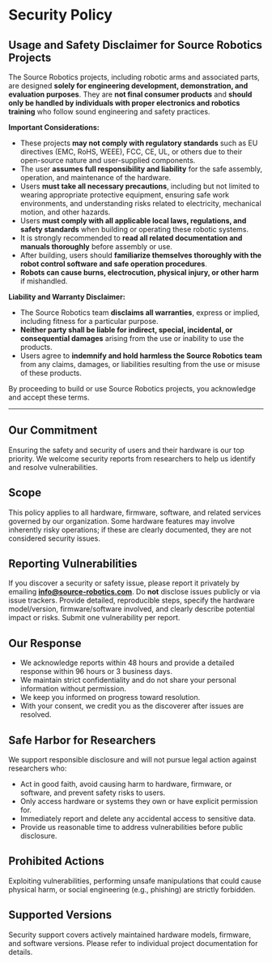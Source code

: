 # Security Policy
## Usage and Safety Disclaimer for Source Robotics Projects

The Source Robotics projects, including robotic arms and associated parts, are designed **solely for engineering development, demonstration, and evaluation purposes**. They are **not final consumer products** and **should only be handled by individuals with proper electronics and robotics training** who follow sound engineering and safety practices.

**Important Considerations:**

- These projects **may not comply with regulatory standards** such as EU directives (EMC, RoHS, WEEE), FCC, CE, UL, or others due to their open-source nature and user-supplied components.
- The user **assumes full responsibility and liability** for the safe assembly, operation, and maintenance of the hardware.
- Users **must take all necessary precautions**, including but not limited to wearing appropriate protective equipment, ensuring safe work environments, and understanding risks related to electricity, mechanical motion, and other hazards.
- Users **must comply with all applicable local laws, regulations, and safety standards** when building or operating these robotic systems.
- It is strongly recommended to **read all related documentation and manuals thoroughly** before assembly or use.
- After building, users should **familiarize themselves thoroughly with the robot control software and safe operation procedures**.
- **Robots can cause burns, electrocution, physical injury, or other harm** if mishandled.

**Liability and Warranty Disclaimer:**

- The Source Robotics team **disclaims all warranties**, express or implied, including fitness for a particular purpose.
- **Neither party shall be liable for indirect, special, incidental, or consequential damages** arising from the use or inability to use the products.
- Users agree to **indemnify and hold harmless the Source Robotics team** from any claims, damages, or liabilities resulting from the use or misuse of these products.

By proceeding to build or use Source Robotics projects, you acknowledge and accept these terms.

---



## Our Commitment  
Ensuring the safety and security of users and their hardware is our top priority. We welcome security reports from researchers to help us identify and resolve vulnerabilities.

## Scope  
This policy applies to all hardware, firmware, software, and related services governed by our organization. Some hardware features may involve inherently risky operations; if these are clearly documented, they are not considered security issues.

## Reporting Vulnerabilities  
If you discover a security or safety issue, please report it privately by emailing **info@source-robotics.com**. Do **not** disclose issues publicly or via issue trackers. Provide detailed, reproducible steps, specify the hardware model/version, firmware/software involved, and clearly describe potential impact or risks. Submit one vulnerability per report.

## Our Response  
- We acknowledge reports within 48 hours and provide a detailed response within 96 hours or 3 business days.  
- We maintain strict confidentiality and do not share your personal information without permission.  
- We keep you informed on progress toward resolution.  
- With your consent, we credit you as the discoverer after issues are resolved.

## Safe Harbor for Researchers  
We support responsible disclosure and will not pursue legal action against researchers who:  
- Act in good faith, avoid causing harm to hardware, firmware, or software, and prevent safety risks to users.  
- Only access hardware or systems they own or have explicit permission for.  
- Immediately report and delete any accidental access to sensitive data.  
- Provide us reasonable time to address vulnerabilities before public disclosure.

## Prohibited Actions  
Exploiting vulnerabilities, performing unsafe manipulations that could cause physical harm, or social engineering (e.g., phishing) are strictly forbidden.

## Supported Versions  
Security support covers actively maintained hardware models, firmware, and software versions. Please refer to individual project documentation for details.
